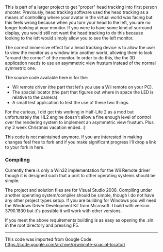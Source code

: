 This is part of a larger project to get "proper" head tracking into first person shooter. Previously, head tracking software used the head tracking as a means of controlling where your avatar in the virtual world was facing but this feels wrong because when you turn your head to the left, you are no longer looking at your monitor. If you were to have some kind of surround display, you would still not want the head tracking to do this because looking to the left would simply allow you to see the left monitor.

The correct immersive effect for a head tracking device is to allow the user to view the monitor as a window into another world, allowing them to look "around the corner" of the monitor. In order to do this, the the 3D application needs to use an asymmetric view frustum instead of the normal symmetric one.

The source code available here is for the:
* Wii remote driver (the part that let's you use a Wii remote on your PC).
* The spacial locator (the part that figures out where in space the LED is relative to the camera).
* A small test application to test the use of these two things.

For the curious, I did get this working in Half-Life 2 as a mod but unfortunately the HL2 engine doesn't allow a fine enough level of control over the rendering system to implement an asymmetric view frustum. Plus my 2 week Christmas vacation ended. :)

This code is not maintained anymore. If you are interested in making changes feel free to fork and if you make significant progress I'll drop a link to your fork in here.

### Compiling

Currently there is only a Win32 implementation for the Wii Remote driver though it is designed such that a port to other operating systems should be simple.

The project and solution files are for Visual Studio 2008. Compiling under another operating system/compiler should be simple, though I do not have any other project types setup. If you are building for Windows you will need the Windows Driver Development Kit from Microsoft. I build with version 3790.1830 but it's possible it will work with other versions.

If you meet the above requirements building is as easy as opening the .sln in the root directory and pressing F5.

----

This code was imported from Google Code: https://code.google.com/archive/p/wiimote-spacial-locator/
